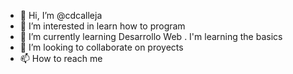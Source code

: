 - 👋 Hi, I’m @cdcalleja
- 👀 I’m interested in learn how to program
- 🌱 I’m currently learning Desarrollo Web
. I'm learning the basics
- 💞️ I’m looking to collaborate on proyects
- 📫 How to reach me 

<!---
cdcalleja/cdcalleja is a ✨ special ✨ repository because its `README.md` (this file) appears on your GitHub profile.
You can click the Preview link to take a look at your changes.
--->
